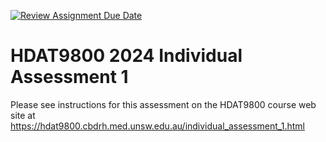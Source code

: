 [![Review Assignment Due Date](https://classroom.github.com/assets/deadline-readme-button-24ddc0f5d75046c5622901739e7c5dd533143b0c8e959d652212380cedb1ea36.svg)](https://classroom.github.com/a/A4GnQfwV)
# HDAT9800 2024 Individual Assessment 1

Please see instructions for this assessment on the HDAT9800 course web site at https://hdat9800.cbdrh.med.unsw.edu.au/individual_assessment_1.html
